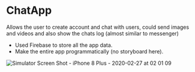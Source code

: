 # ChatApp
Allows the user to create account and chat with users, could send images and videos and also show the chats log (almost similar to messenger)

- Used Firebase to store all the app data.
- Make the entire app programmatically (no storyboard here).

![Simulator Screen Shot - iPhone 8 Plus - 2020-02-27 at 02 01 09](https://user-images.githubusercontent.com/53533148/75493332-7dcbbc00-596e-11ea-81a6-529cf0efb0dc.png)
